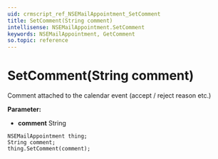 ```yaml
---
uid: crmscript_ref_NSEMailAppointment_SetComment
title: SetComment(String comment)
intellisense: NSEMailAppointment.SetComment
keywords: NSEMailAppointment, GetComment
so.topic: reference
---
```


# SetComment(String comment)

Comment attached to the calendar event (accept / reject reason etc.)

**Parameter:** 
* **comment** String

```crmscript
NSEMailAppointment thing;
String comment;
thing.SetComment(comment);
```

